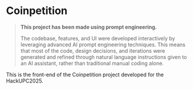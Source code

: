 # Coinpetition

> **This project has been made using prompt engineering.**
>
> The codebase, features, and UI were developed interactively by leveraging advanced AI prompt engineering techniques. This means that most of the code, design decisions, and iterations were generated and refined through natural language instructions given to an AI assistant, rather than traditional manual coding alone.

This is the front-end of the Coinpetition project developed for the HackUPC2025.
